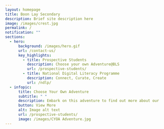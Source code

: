 ```yaml
---
layout: homepage
title: Boon Lay Secondary
description: Brief site description here
image: /images/crest.jpg
permalink: /
notification: ""
sections:
  - hero:
      background: /images/hero.gif
      url: /contact-us/
      key_highlights:
        - title: Prospective Students
          description: Choose your own Adventure@BLS
          url: /prospective-students/
        - title: National Digital Literacy Programme
          description: Connect, Curate, Create
          url: /ndlp/
  - infopic:
      title: Choose Your Own Adventure
      subtitle: " "
      description: Embark on this adventure to find out more about our BLS Family!
      button: View More
      alt: Image alt text
      url: /prospective-students/
      image: /images/CYOA Adventure.jpg
---
```


